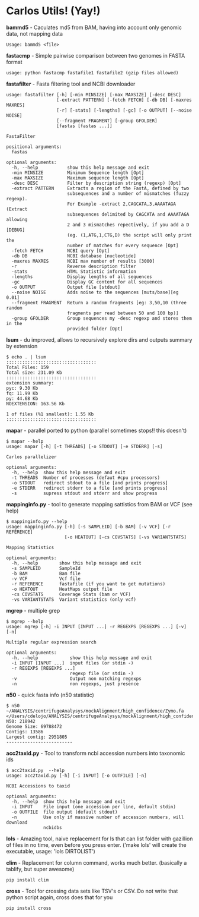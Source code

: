 # Carlos Utils! (Yay!)

**bammd5** - Caculates md5 from BAM, having into account only genomic data, not mapping data

```
Usage: bammd5 <file>
```

**fastacmp** - Simple pairwise comparison between two genomes in FASTA format

```
usage: python fastacmp fastafile1 fastafile2 (gzip files allowed)
```

**fastafilter** - Fasta filtering tool and NCBI downloader

```
usage: fastafilter [-h] [-min MINSIZE] [-max MAXSIZE] [-desc DESC]
                   [-extract PATTERN] [-fetch FETCH] [-db DB] [-maxres MAXRES]
                   [-r] [-stats] [-lengths] [-gc] [-o OUTPUT] [--noise NOISE]
                   [--fragment FRAGMENT] [-group GFOLDER]
                   [fastas [fastas ...]]

FastaFilter

positional arguments:
  fastas

optional arguments:
  -h, --help           show this help message and exit
  -min MINSIZE         Minimum Sequence length [Opt]
  -max MAXSIZE         Maximum sequence length [Opt]
  -desc DESC           Filter by description string (regexp) [Opt]
  -extract PATTERN     Extracts a region of the FastA, defined by two
                       subsequences and a number of mismatches (fuzzy regexp).
                       For Example -extract 2,CAGCATA,3,AAAATAGA (Extract
                       subsequences delimited by CAGCATA and AAAATAGA allowing
                       2 and 3 mismatches repectively, if you add a D [DEBUG]
                       (eg. (1,ATG,1,CTG,D) the script will only print the
                       number of matches for every sequence [Opt]
  -fetch FETCH         NCBI query [Opt]
  -db DB               NCBI database [nucleotide]
  -maxres MAXRES       NCBI max number of results [3000]
  -r                   Reverse description filter
  -stats               HTML Statistic information
  -lengths             Display lengths of all sequences
  -gc                  Display GC content for all sequences
  -o OUTPUT            Output file [stdout]
  --noise NOISE        Adds noise to the sequences [muts/base][eg 0.01]
  --fragment FRAGMENT  Return a random fragments [eg: 3,50,10 (three random
                       fragments per read between 50 and 100 bp)]
  -group GFOLDER       Group sequences my -desc regexp and stores them in the
                       provided folder [Opt]
```

**lsum** - du improved, allows to recursively explore dirs and outputs summary by extension

```
$ echo . | lsum 
::::::::::::::::::::::::::::::::::
Total Files: 159
Total size: 231.09 Kb
::::::::::::::::::::::::::::::::::
extension summary:
pyc: 9.30 Kb
fq: 11.99 Kb
py: 44.68 Kb
NOEXTENSION: 163.56 Kb

1 of files (%1 smallest): 1.55 Kb
::::::::::::::::::::::::::::::::::
```

**mapar** - parallel ported to python (parallel sometimes stops!! this doesn't)
```
$ mapar --help
usage: mapar [-h] [-t THREADS] [-o STDOUT] [-e STDERR] [-s]

Carlos parallelizer

optional arguments:
  -h, --help  show this help message and exit
  -t THREADS  Number of processes (defaut #cpu processors)
  -o STDOUT   redirect stdout to a file [and prints progress]
  -e STDERR   redirect stderr to a file [and prints progress]
  -s          supress stdout and stderr and show progress
```

**mappinginfo.py** - tool to generate mapping sattistics from BAM or VCF (see help)

```
$ mappinginfo.py --help
usage: mappinginfo.py [-h] [-s SAMPLEID] [-b BAM] [-v VCF] [-r REFERENCE]
                      [-o HEATOUT] [-cs COVSTATS] [-vs VARIANTSTATS]

Mapping Statistics

optional arguments:
  -h, --help        show this help message and exit
  -s SAMPLEID       SampleId
  -b BAM            Bam file
  -v VCF            Vcf file
  -r REFERENCE      fastafile (if you want to get mutations)
  -o HEATOUT        HeatMaps output file
  -cs COVSTATS      Coverage Stats (bam or VCF)
  -vs VARIANTSTATS  Variant statistics (only vcf)
```

**mgrep** - multiple grep

```
$ mgrep --help
usage: mgrep [-h] -i INPUT [INPUT ...] -r REGEXPS [REGEXPS ...] [-v] [-n]

Multiple regular expression search

optional arguments:
  -h, --help            show this help message and exit
  -i INPUT [INPUT ...]  input files (or stdin -)
  -r REGEXPS [REGEXPS ...]
                        regexp file (or stdin -)
  -v                    Output non matching regexps
  -n                    non regexps, just presence
```

**n50** - quick fasta info (n50 statistic)

```
$ n50 ~/ANALYSIS/centrifugeAnalysys/mockAlignment/high_confidence/Zymo.fa
</Users/cdelojo/ANALYSIS/centrifugeAnalysys/mockAlignment/high_confidence/Zymo.fa>
N50: 218942
Genome Size: 69788472
Contigs: 13586
Largest contig: 2951805
-------------------------
```

**acc2taxid.py** - Tool to transform ncbi accession numbers into taxonomic ids

```
$ acc2taxid.py  --help
usage: acc2taxid.py [-h] [-i INPUT] [-o OUTFILE] [-n]

NCBI Accessions to taxid

optional arguments:
  -h, --help  show this help message and exit
  -i INPUT    File input (one accession per line, default stdin)
  -o OUTFILE  file output (default stdout)
  -n          Use only if massive number of accession numbers, will download
              ncbidbs
```

**lols** - Amazing tool, naive replacement for ls that can list folder with gazillion of files in no time, even before you press enter. ('make lols' will create the executable, usage: 'lols DIRTOLIST')

**clim** - Replacement for column command, works much better. (basically a tablify, but super awesome) 

```
pip install clim
```
**cross** - Tool for crossing data sets like TSV's or CSV. Do not write that python script again, cross does that for you

```
pip install cross
```